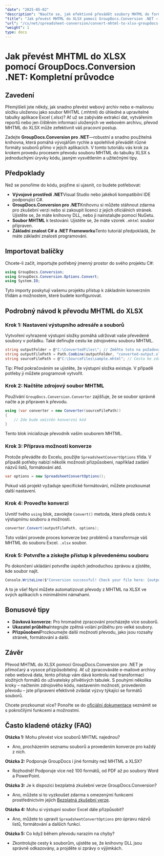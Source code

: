 ```yaml
---
"date": "2025-05-02"
"description": "Naučte se, jak efektivně převádět soubory MHTML do formátu XLSX aplikace Excel pomocí GroupDocs.Conversion .NET. Postupujte podle tohoto komplexního průvodce, který obsahuje podrobné pokyny a osvědčené postupy."
"title": "Jak převést MHTML do XLSX pomocí GroupDocs.Conversion .NET – kompletní průvodce"
"url": "/cs/net/spreadsheet-conversion/convert-mhtml-to-xlsx-groupdocs-net/"
"weight": 1
type: docs
---
```

# Jak převést MHTML do XLSX pomocí GroupDocs.Conversion .NET: Kompletní průvodce

## Zavedení

Přemýšleli jste někdy, jak snadno převést webový archiv nebo e-mailovou složku uloženou jako soubor MHTML (.mhtml) do úhledné a upravitelné tabulky aplikace Excel (.xlsx)? Ať už se zabýváte extrakcí dat, vytvářením reportů nebo jen čištěním informací uložených ve webovém archivu, převod MHTML do XLSX může zefektivnit váš pracovní postup.

Zadejte **GroupDocs.Conversion pro .NET**—robustní a snadno použitelná knihovna, která pomáhá vývojářům rychle a spolehlivě převádět různé formáty souborů přímo v jejich aplikacích. V tomto tutoriálu vás krok za krokem provedu procesem převodu souboru MHTML do tabulky XLSX s jednoduchými úryvky kódu, jasným vysvětlením a užitečnými tipy.


## Předpoklady

Než se ponoříme do kódu, pojďme si ujasnit, co budete potřebovat:

- **Vývojové prostředí .NET**Visual Studio nebo jakékoli kompatibilní IDE podporující C#.
- **GroupDocs.Conversion pro .NET**Knihovnu si můžete stáhnout zdarma pro zkušební verzi nebo si zakoupit licenci z jejich oficiálních stránek. Ujistěte se, že máte knihovny DLL, nebo ji nainstalujte pomocí NuGetu.
- **Soubor MHTML** k testování: Ujistěte se, že máte vzorek `.mhtml` soubor připraven.
- **Základní znalost C# a .NET Frameworku**Tento tutoriál předpokládá, že máte základní znalosti programování.


## Importovat balíčky

Chcete-li začít, importujte potřebný jmenný prostor do svého projektu C#:

```csharp
using GroupDocs.Conversion;
using GroupDocs.Conversion.Options.Convert;
using System.IO;
```

Tyto importy poskytují vašemu projektu přístup k základním konverzním třídám a možnostem, které budete konfigurovat.


## Podrobný návod k převodu MHTML do XLSX

### Krok 1: Nastavení výstupního adresáře a souborů

Vytvoření vyhrazené výstupní složky pomáhá udržovat vaše převedené soubory v pořádku. Také definujte cestu ke zdrojovému souboru MHTML.

```csharp
string outputFolder = @"C:\ConvertedFiles\"; // Změňte toto na požadovanou výstupní cestu
string outputFilePath = Path.Combine(outputFolder, "converted-output.xlsx");
string sourceFilePath = @"C:\SourceFiles\sample.mhtml"; // Cesta ke zdrojovému souboru MHTML
```

Tip: Před pokračováním se ujistěte, že výstupní složka existuje. V případě potřeby ji můžete programově vytvořit.


### Krok 2: Načtěte zdrojový soubor MHTML

Používání `GroupDocs.Conversion.Converter` zajišťuje, že se soubor správně načte a je připraven k převodu.

```csharp
using (var converter = new Converter(sourceFilePath))
{
    // Zde bude umístěn konverzní kód
}
```

Tento blok inicializuje převodník vaším souborem MHTML.


### Krok 3: Příprava možností konverze

Protože převádíte do Excelu, použijte `SpreadsheetConvertOptions` třída. V případě potřeby nabízí několik možností přizpůsobení, například zadání názvů listů, formátování atd.

```csharp
var options = new SpreadsheetConvertOptions();
```

Pokud váš projekt vyžaduje specifické formátování, můžete prozkoumat další nastavení.


### Krok 4: Proveďte konverzi

Uvnitř tvého `using` blok, zavolejte `Convert()` metoda, která předá cestu k výstupnímu souboru a možnosti.

```csharp
converter.Convert(outputFilePath, options);
```

Toto volání provede proces konverze bez problémů a transformuje váš MHTML do souboru Excel. `.xlsx` soubor.


### Krok 5: Potvrďte a získejte přístup k převedenému souboru

Po dokončení ukládání potvrďte úspěch jednoduchou zprávou a zjistěte, kde soubor najít.

```csharp
Console.WriteLine($"Conversion successful! Check your file here: {outputFilePath}");
```

A to je vše! Nyní můžete automatizovat převody z MHTML na XLSX ve svých aplikacích s minimálními námahami.


## Bonusové tipy

- **Dávková konverze**: Pro hromadné zpracování procházejte více souborů.
- **Ukazatel průběhu**Integrujte zpětná volání průběhu pro velké soubory.
- **Přizpůsobení**Prozkoumejte další možnosti převodu, jako jsou rozsahy stránek, formátování a další.


## Závěr

Převod MHTML do XLSX pomocí GroupDocs.Conversion pro .NET je přímočarý a vysoce přizpůsobitelný. Ať už zpracováváte e-mailové archivy nebo webová data, tento přístup vám dává kontrolu nad transformací složitých formátů do uživatelsky přívětivých tabulek. S pouhými několika kroky – načtením zdrojového kódu, nastavením možností, provedením převodu – jste připraveni efektivně zvládat výzvy týkající se formátů souborů.

Chcete prozkoumat více? Ponořte se do [oficiální dokumentace](https://docs.groupdocs.com/conversion/net/) seznámit se s pokročilými funkcemi a možnostmi.


## Často kladené otázky (FAQ)

**Otázka 1:** Mohu převést více souborů MHTML najednou?  

- Ano, procházením seznamu souborů a provedením konverze pro každý z nich.

**Otázka 2:** Podporuje GroupDocs i jiné formáty než MHTML a XLSX?  

- Rozhodně! Podporuje více než 100 formátů, od PDF až po soubory Word a PowerPoint.

**Otázka 3:** Je k dispozici bezplatná zkušební verze GroupDocs.Conversion?  

- Ano, můžete si to vyzkoušet zdarma s omezenými funkcemi prostřednictvím jejich [Bezplatná zkušební verze](https://releases.groupdocs.com/conversion/net/).

**Otázka 4:** Mohu si výstupní soubor Excel dále přizpůsobit?  

- Ano, můžete to upravit `SpreadsheetConvertOptions` pro úpravu názvů listů, formátování a dalších funkcí.

**Otázka 5:** Co když během převodu narazím na chyby?  

- Zkontrolujte cesty k souborům, ujistěte se, že knihovny DLL jsou správně odkazovány, a projděte si zprávy o výjimkách.